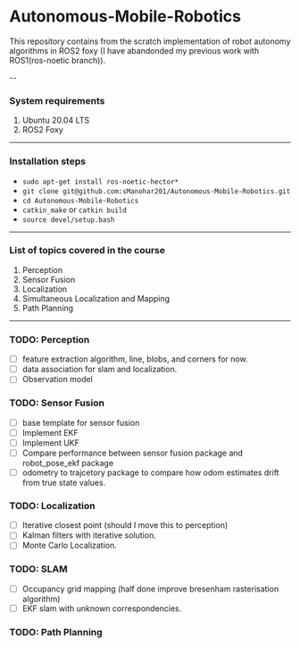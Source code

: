 # Autonomous-Mobile-Robotics
This repository contains from the scratch implementation of robot autonomy algorithms in ROS2 foxy (I have abandonded my previous work with ROS1(ros-noetic branch)).  

--
### System requirements
1. Ubuntu 20.04 LTS
2. ROS2 Foxy
---
### Installation steps

- `sudo apt-get install ros-noetic-hector*`
- `git clone git@github.com:sManohar201/Autonomous-Mobile-Robotics.git`
- `cd Autonomous-Mobile-Robotics`
- `catkin_make` or `catkin build`
- `source devel/setup.bash`

---
### List of topics covered in the course
1. Perception
2. Sensor Fusion
3. Localization
4. Simultaneous Localization and Mapping
5. Path Planning
---
### TODO: Perception
- [ ] feature extraction algorithm, line, blobs, and corners for now.
- [ ] data association for slam and localization.
- [ ] Observation model

### TODO: Sensor Fusion
- [ ] base template for sensor fusion
- [ ] Implement EKF
- [ ] Implement UKF
- [ ] Compare performance between sensor fusion package and robot_pose_ekf package
- [ ] odometry to trajcetory package to compare how odom estimates drift from true state values. 

### TODO: Localization
- [ ] Iterative closest point (should I move this to perception)
- [ ] Kalman filters with iterative solution.
- [ ] Monte Carlo Localization.

### TODO: SLAM
- [ ] Occupancy grid mapping (half done improve bresenham rasterisation algorithm)
- [ ] EKF slam with unknown correspondencies.

### TODO: Path Planning


